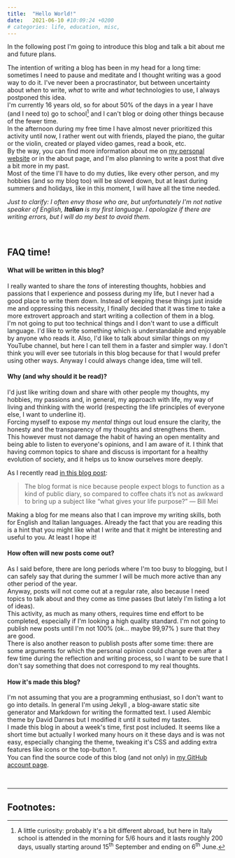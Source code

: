 ```yaml
---
title:  "Hello World!"
date:   2021-06-10 #10:09:24 +0200
# categories: life, education, misc, 
---
```


In the following post I'm going to introduce this blog and talk a bit about me and future plans.

The intention of writing a blog has been in my head for a long time: sometimes I need to pause and meditate and I thought writing was a good way to do it. I've never been a procrastinator, but between uncertainty about *when* to write, *what* to write and *what* technologies to use, I always postponed this idea. <br>
I'm currently 16 years old, so for about 50% of the days in a year I have (and I need to) go to school[^1] and I can't blog or doing other things because of the fewer time. <br> In the afternoon during my free time I have almost never prioritized this activity until now, I rather went out with friends, played the piano, the guitar or the violin, created or played video games, read a book, etc. <br>
By the way, you can find more information about me on <a href="https://samdev.netlify.app" target="_blank">my personal website</a><box-icon name='link-external' size='xs'></box-icon> or in the about page, and I'm also planning to write a post that dive a bit more in my past. <br>
Most of the time I'll have to do my duties, like every other person, and my hobbies (and so my blog too) will be slowed down, but at least during summers and holidays, like in this moment, I will have all the time needed.

*Just to clarify: I often envy those who are, but unfortunately I'm not native speaker of English, **Italian** is my first language. I apologize if there are writing errors, but I will do my best to avoid them.*

<br>

## FAQ time!

#### What will be written in this blog?
I really wanted to share the *tons* of interesting thoughts, hobbies and passions that I experience and possess during my life, but I never had a good place to write them down.
Instead of keeping these things just inside me and oppressing this necessity, I finally decided that it was time to take a more extrovert approach and start writing a collection of them in a blog. <br>
I'm not going to put too technical things and I don't want to use a difficult language. I'd like to write something which is understandable and enjoyable by anyone who reads it. Also, I'd like to talk about similar things on my YouTube channel, but here I can tell them in a faster and simpler way.
I don't think you will ever see tutorials in this blog because for that I would prefer using other ways. Anyway I could always change idea, time will tell.

#### Why (and why should it be read)?
I'd just like writing down and share with other people my thoughts, my hobbies, my passions and, in general, my approach with life, my way of living and thinking with the world (respecting the life principles of everyone else, I want to underline it). <br>
Forcing myself to expose my *mental things* out loud ensure the clarity, the honesty and the transparency of my thoughts and strengthens them. <br>
This however must not damage the habit of having an open mentality and being able to listen to everyone's opinions, and I am aware of it.
I think that having common topics to share and discuss is important for a healthy evolution of society, and it helps us to know ourselves more deeply. <br>

As I recently read [in this blog post](https://billmei.net/blog/why-blog):

> <span class="iconify" data-icon="bx-bxs-quote-alt-left" data-inline="false"></span> The blog format is nice because people expect blogs to function as a kind of public diary, so compared to coffee chats it’s not as awkward to bring up a subject like “what gives your life purpose?” <span class="iconify" data-icon="bx-bxs-quote-alt-right" data-inline="false"></span> — Bill Mei

Making a blog for me means also that I can improve my writing skills, both for English and Italian languages.
Already the fact that you are reading this is a hint that you might like what I write and that it might be interesting and useful to you. At least I hope it!

#### How often will new posts come out?
As I said before, there are long periods where I'm too busy to blogging, but I can safely say that during the summer I will be much more active than any other period of the year. <br>
Anyway, posts will not come out at a regular rate, also because I need topics to talk about and they come as time passes (but lately I'm listing a lot of ideas). <br>
This activity, as much as many others, requires time end effort to be completed, especially if I'm looking a high quality standard.
I'm not going to publish new posts until I'm not 100% (ok... maybe 99,97% <span class="iconify" data-icon="bx-bx-wink-smile" data-inline="true"></span>) sure that they are good. <br>
There is also another reason to publish posts after some time: there are some arguments for which the personal opinion could change even after a few time during the reflection and writing process, so I want to be sure that I don't say something that does not correspond to my real thoughts.

#### How it's made this blog?
I'm not assuming that you are a programming enthusiast, so I don't want to go into details. In general I'm using Jekyll <span class="iconify" data-icon="cib:jekyll" data-inline="false"></span>, a blog-aware static site generator and Markdown <span class="iconify" data-icon="cib:markdown" data-inline="false"></span> for writing the formatted text.
I used Alembic theme by David Darnes but I modified it until it suited my tastes. <br>
I made this blog in about a week's time, first post included. It seems like a short time but actually I worked many hours on it these days and is was not easy, especially changing the theme, tweaking it's CSS and adding extra features like icons or the top-button ⤒. <br>
You can find the source code of this blog (and not only) in <a href="https://github.com/SamMed05" target="_blank">my GitHub account page</a><box-icon name='link-external' size='xs'></box-icon>.

<br>

---

## <span class="iconify" data-icon="bx-bx-bookmark-alt" data-inline="true"></span> Footnotes:
[^1]: A little curiosity: probably it's a bit different abroad, but here in Italy school is attended in the morning for 5/6 hours and it lasts roughly 200 days, usually starting around 15<sup>th</sup> September and ending on 6<sup>th</sup> June.
